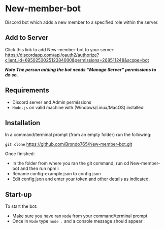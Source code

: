 # New-member-bot
Discord bot which adds a new member to a specified role within the server.

## Add to Server

Click this link to add New-member-bot to your server:
https://discordapp.com/api/oauth2/authorize?client_id=695025002512384000&permissions=268511248&scope=bot

***Note The person adding the bot needs “Manage Server” permissions to do so.***


## Requirements
- Discord server and Admin permissions
- `Node.js` on valid machine with (Windows/Linux/MacOS) installed

## Installation
In a command/terminal prompt (from an empty folder) run the following:

`git clone` https://github.com/Brondo765/New-member-bot.git

Once finished:

- In the folder from where you ran the git command, run cd New-member-bot and then run npm i
- Rename config-example.json to config.json
- Edit config.json and enter your token and other details as indicated.

## Start-up
To start the bot:
- Make sure you have ran `Node` from your command/terminal prompt 
- Once in `Node` type `node .` and a console message should appear
